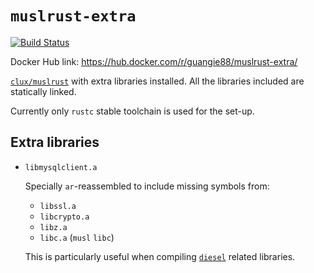 # `muslrust-extra`

[![Build Status](https://travis-ci.org/guangie88/muslrust-extra.svg?branch=master)](https://travis-ci.org/guangie88/muslrust-extra)

Docker Hub link: <https://hub.docker.com/r/guangie88/muslrust-extra/>

[`clux/muslrust`](https://hub.docker.com/r/clux/muslrust/) with extra libraries
installed. All the libraries included are statically linked.

Currently only `rustc` stable toolchain is used for the set-up.

## Extra libraries

* `libmysqlclient.a`

  Specially `ar`-reassembled to include missing symbols from:

  * `libssl.a`
  * `libcrypto.a`
  * `libz.a`
  * `libc.a` (`musl` `libc`)

  This is particularly useful when compiling [`diesel`](http://diesel.rs/)
  related libraries.
